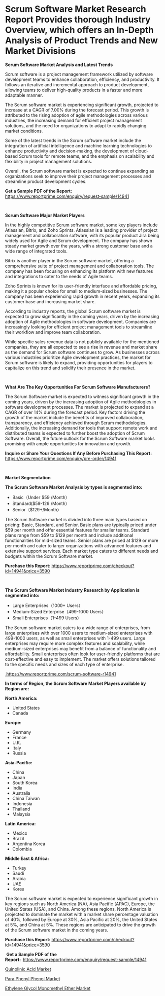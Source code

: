 <p><h1>Scrum Software Market Research Report Provides thorough Industry Overview, which offers an In-Depth Analysis of Product Trends and New Market Divisions</h1></p><p><strong>Scrum Software Market Analysis and Latest Trends</strong></p>
<p><p>Scrum software is a project management framework utilized by software development teams to enhance collaboration, efficiency, and productivity. It follows an iterative and incremental approach to product development, allowing teams to deliver high-quality products in a faster and more adaptable manner.</p><p>The Scrum software market is experiencing significant growth, projected to increase at a CAGR of 7.00% during the forecast period. This growth is attributed to the rising adoption of agile methodologies across various industries, the increasing demand for efficient project management solutions, and the need for organizations to adapt to rapidly changing market conditions.</p><p>Some of the latest trends in the Scrum software market include the integration of artificial intelligence and machine learning technologies to enhance productivity and decision-making, the development of cloud-based Scrum tools for remote teams, and the emphasis on scalability and flexibility in project management solutions.</p><p>Overall, the Scrum software market is expected to continue expanding as organizations seek to improve their project management processes and streamline product development cycles.</p></p>
<p><strong>Get a Sample PDF of the Report:&nbsp;</strong> <a href="https://www.reportprime.com/enquiry/request-sample/14941">https://www.reportprime.com/enquiry/request-sample/14941</a></p>
<p>&nbsp;</p>
<p><strong>Scrum Software Major Market Players</strong></p>
<p><p>In the highly competitive Scrum software market, some key players include Atlassian, Bitrix, and Zoho Sprints. Atlassian is a leading provider of project management and collaboration software, with its popular product Jira being widely used for Agile and Scrum development. The company has shown steady market growth over the years, with a strong customer base and a wide range of integrated tools. </p><p>Bitrix is another player in the Scrum software market, offering a comprehensive suite of project management and collaboration tools. The company has been focusing on enhancing its platform with new features and integrations to cater to the needs of Agile teams. </p><p>Zoho Sprints is known for its user-friendly interface and affordable pricing, making it a popular choice for small to medium-sized businesses. The company has been experiencing rapid growth in recent years, expanding its customer base and increasing market share.</p><p>According to industry reports, the global Scrum software market is expected to grow significantly in the coming years, driven by the increasing adoption of Agile methodologies in software development. Companies are increasingly looking for efficient project management tools to streamline their workflow and improve team collaboration.</p><p>While specific sales revenue data is not publicly available for the mentioned companies, they are all expected to see a rise in revenue and market share as the demand for Scrum software continues to grow. As businesses across various industries prioritize Agile development practices, the market for Scrum software is likely to expand, providing opportunities for players to capitalize on this trend and solidify their presence in the market.</p></p>
<p>&nbsp;</p>
<p><strong>What Are The Key Opportunities For Scrum Software Manufacturers?</strong></p>
<p><p>The Scrum Software market is expected to witness significant growth in the coming years, driven by the increasing adoption of Agile methodologies in software development processes. The market is projected to expand at a CAGR of over 14% during the forecast period. Key factors driving the growth of the market include the benefits of improved collaboration, transparency, and efficiency achieved through Scrum methodologies. Additionally, the increasing demand for tools that support remote work and distributed teams is expected to further boost the adoption of Scrum Software. Overall, the future outlook for the Scrum Software market looks promising with ample opportunities for innovation and growth.</p></p>
<p><strong>Inquire or Share Your Questions If Any Before Purchasing This Report:</strong> <a href="https://www.reportprime.com/enquiry/pre-order/14941">https://www.reportprime.com/enquiry/pre-order/14941</a></p>
<p>&nbsp;</p>
<p><strong>Market Segmentation</strong></p>
<p><strong>The Scrum Software Market Analysis by types is segmented into:</strong></p>
<p><ul><li>Basic（Under $59 /Month）</li><li>Standard($59-129 /Month）</li><li>Senior（$129+/Month）</li></ul></p>
<p><p>The Scrum Software market is divided into three main types based on pricing: Basic, Standard, and Senior. Basic plans are typically priced under $59 per month and offer essential features for smaller teams. Standard plans range from $59 to $129 per month and include additional functionalities for mid-sized teams. Senior plans are priced at $129 or more per month and cater to larger organizations with advanced features and extensive support services. Each market type caters to different needs and budgets within the Scrum Software market.</p></p>
<p><strong>Purchase this Report:&nbsp;</strong><a href="https://www.reportprime.com/checkout?id=14941&price=3590">https://www.reportprime.com/checkout?id=14941&price=3590</a></p>
<p>&nbsp;</p>
<p><strong>The Scrum Software Market Industry Research by Application is segmented into:</strong></p>
<p><ul><li>Large Enterprises（1000+ Users）</li><li>Medium-Sized Enterprise（499-1000 Users）</li><li>Small Enterprises（1-499 Users）</li></ul></p>
<p><p>The Scrum software market caters to a wide range of enterprises, from large enterprises with over 1000 users to medium-sized enterprises with 499-1000 users, as well as small enterprises with 1-499 users. Large enterprises may require more complex features and scalability, while medium-sized enterprises may benefit from a balance of functionality and affordability. Small enterprises often look for user-friendly platforms that are cost-effective and easy to implement. The market offers solutions tailored to the specific needs and sizes of each type of enterprise.</p></p>
<p><a href="https://www.reportprime.com/scrum-software-r14941">&nbsp;https://www.reportprime.com/scrum-software-r14941</a></p>
<p><strong>In terms of Region, the Scrum Software Market Players available by Region are:</strong></p>
<p>
    <p> <strong> North America: </strong>
        <ul>
            <li>United States</li>
            <li>Canada</li>
        </ul>
        </p> 
    <p> <strong> Europe: </strong>
        <ul>
            <li>Germany</li>
            <li>France</li>
            <li>U.K.</li>
            <li>Italy</li>
            <li>Russia</li>
        </ul>
        </p> 
    <p> <strong> Asia-Pacific: </strong>
        <ul>
            <li>China</li>
            <li>Japan</li>
            <li>South Korea</li>
            <li>India</li>
            <li>Australia</li>
            <li>China Taiwan</li>
            <li>Indonesia</li>
            <li>Thailand</li>
            <li>Malaysia</li>
        </ul>
        </p> 
    <p> <strong> Latin America: </strong>
        <ul>
            <li>Mexico</li>
            <li>Brazil</li>
            <li>Argentina Korea</li>
            <li>Colombia</li>
        </ul>
        </p> 
    <p> <strong> Middle East & Africa: </strong>
        <ul>
            <li>Turkey</li>
            <li>Saudi</li>
            <li>Arabia</li>
            <li>UAE</li>
            <li>Korea</li>
        </ul>
    </p>
    </p>
<p><p>The Scrum software market is expected to experience significant growth in key regions such as North America (NA), Asia Pacific (APAC), Europe, the United States (USA), and China. Among these regions, North America is projected to dominate the market with a market share percentage valuation of 40%, followed by Europe at 30%, Asia Pacific at 20%, the United States at 5%, and China at 5%. These regions are anticipated to drive the growth of the Scrum software market in the coming years.</p></p>
<p><strong>Purchase this Report: </strong><a href="https://www.reportprime.com/checkout?id=14941&price=3590">https://www.reportprime.com/checkout?id=14941&price=3590</a></p>
<p>&nbsp;<strong>Get a Sample PDF of the Report:&nbsp;&nbsp;</strong><a href="https://www.reportprime.com/enquiry/request-sample/14941">https://www.reportprime.com/enquiry/request-sample/14941</a></p>
<p><strong></strong></p>
<p><p><a href="https://www.linkedin.com/pulse/quinolinic-acid-market-size-growing-forecasted-period-from-vhaje?trackingId=t%2B2sIkc6ol51g%2FZdNHLjVA%3D%3D">Quinolinic Acid Market</a></p><p><a href="https://www.linkedin.com/pulse/para-phenyl-phenol-market-centers-aspects-growth-share-sppye?trackingId=FqV2zXbDYtoTTYhgyp%2BF%2Bg%3D%3D">Para Phenyl Phenol Market</a></p><p><a href="https://www.linkedin.com/pulse/ethylene-glycol-monomethyl-ether-market-growth-trends-covid-19-6ms6e?trackingId=w6xUquWe3ma8w81NFA6V2Q%3D%3D">Ethylene Glycol Monomethyl Ether Market</a></p></p>